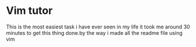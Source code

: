 # Vim tutor 
This is the most easiest task i have ever seen in my life it took me around 30 minutes to get this thing done.by the way i made all the  readme file using vim 

